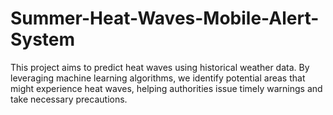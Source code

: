 # Summer-Heat-Waves-Mobile-Alert-System
This project aims to predict heat waves using historical weather data. By leveraging machine learning algorithms, we identify potential areas that might experience heat waves, helping authorities issue timely warnings and take necessary precautions.

